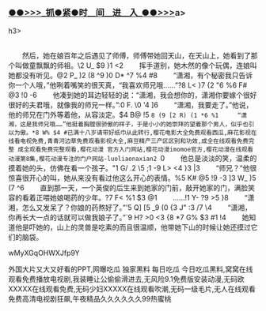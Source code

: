 </br>

<h3 class="heading-element" style="font-size:1.25em;font-weight:var(--base-text-weight-semibold, 600);color:#1F2328;font-family:-apple-system, BlinkMacSystemFont, &quot;background-color:#FFFFFF;">
	<a href="https://github.k596.com/tIPYSD.html">●●&gt;&gt;&gt;_抓●紧●时__间__进__入_●●&gt;&gt;&gt;</a>a></h3>h3>
</br>

</br>


　　然后，她在娘百年之后遇见了师傅，师傅带她回天山，在天山上，她看到了那个叫做童飘飘的师祖。\2 U_ $9 }1 <2 
　　挥手道别，她木然的像个玩偶，连娘叫她都没有听见。@2 P_ )2 (8 ^9 )0 D* ^7 %4 #8 
　　“潇湘，有个秘密我只告诉你一个人哦，”他咧着嘴笑的很天真，“我喜欢师兄哦……”?8 L< }7 {2 "6 %6 F# @3 !0 -6 
　　他凑到她的耳边轻轻的说：“潇湘，我会想你的，潇湘你要嫁个很好很好的夫君哦，就像我的师兄一样。”:0 F. \0 '4 ]6 
　　“潇湘，我要走了。”他说，他的师兄在门外等着他，从容淡定。$4 B@ !5 `8 (9 [2 R) (1 *6 %1 
　　“潇湘，这是我师兄哦……”他挺着胸膛很骄傲的样子，于是小小的她崇拜的望着那个男人，似乎也引以为傲。*8 W% $4 #已满十八岁请带好纸巾从此转行,樱花电影大全免费观看西瓜,麻花影视在线看电视免费,青青河边草免费观看影视大全,麻豆精产三产区区别和功效,成全在线观看免费完整 成全观看免费完整观看,樱花动漫 官方入门网站,樱花动漫imomoe官方,樱花动漫在线观看动漫第8集,樱花动漫专注的门户网站-luoliaonaxian2 `0 
　　他总是淡淡的笑，温柔的摸着她的头，仿佛在看一个孩子。"1 G/ .2 \5 ;1 -9 L> <4 }3 |3 
　　“师兄？”他很惊喜很开心的叫，她从来没有看过他这么开心的表情。%5 K# @5 !9 -3 ]3 W_ )5 (7 ^6 
　　直到那一天，一个英俊的后生来到她家的门前，敲开她家的门，满脸笑容的看着正喂她娘喝药的少年。?7 F< %1 $3 @1 
　　……!1 Y- ?9 >5 }8 
　　“潇湘，怎么又发呆了？你娘的药熬好了。”'5 Q] [5 _9 (0 {3 J" :3 /7 \4 
　　“潇湘，你再长大一点的话就可以做我娘子了。”`9 H? >0 <3 {8 *7 G% $3 #1 !4 
　　她知道他是吓她的，山上的灵兽是吃素的而且很温顺，他带她下山的时候让她还摸过它们的脑袋。


wMyXGqOHWXJfp9Y

外国大片又大又好看的PPT,网曝吃瓜 独家黑料 每日吃瓜 今日吃瓜黑料,窝窝在线观看免费播放电视剧,我装睡让公偷偷滑进去,无风险9.1免费版安装动漫,无码欧XXXXX在线观看免费,无码少妇XXXXX在线观看吹潮,无码一级毛片,无人在线观看免费高清电视剧狂飙,午夜精品久久久久久久99热蜜桃
